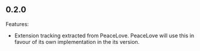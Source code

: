 ## 0.2.0

Features:

  - Extension tracking extracted from PeaceLove. PeaceLove will use this in favour of its own implementation in the its version.
